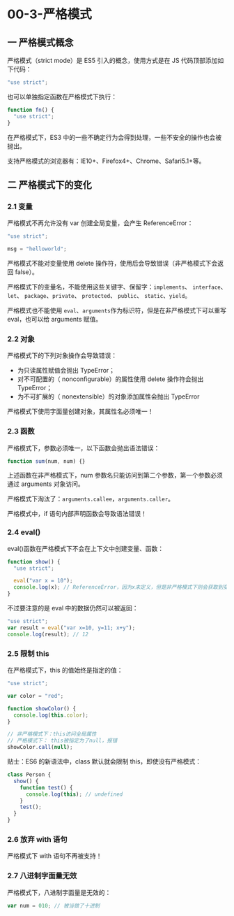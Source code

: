 # 00-3-严格模式

## 一 严格模式概念

严格模式（strict mode）是 ES5 引入的概念，使用方式是在 JS 代码顶部添加如下代码：

```js
"use strict";

```

也可以单独指定函数在严格模式下执行：

```js
function fn() {
  "use strict";
}
```

在严格模式下，ES3 中的一些不确定行为会得到处理，一些不安全的操作也会被抛出。

支持严格模式的浏览器有：IE10+、Firefox4+、Chrome、Safari5.1+等。

## 二 严格模式下的变化

### 2.1 变量

严格模式不再允许没有 var 创建全局变量，会产生 ReferenceError：

```js
"use strict";

msg = "helloworld";
```

严格模式不能对变量使用 delete 操作符，使用后会导致错误（非严格模式下会返回 false）。

严格模式下的变量名，不能使用这些关键字、保留字：`implements`、 `interface`、 `let`、 `package`、`private`、 `protected`、 `public`、 `static`、`yield`。

严格模式也不能使用 `eval`、`arguments`作为标识符，但是在非严格模式下可以重写 eval，也可以给 arguments 赋值。

### 2.2 对象

严格模式下的下列对象操作会导致错误：

- 为只读属性赋值会抛出 TypeError；
- 对不可配置的（ nonconfigurable）的属性使用 delete 操作符会抛出 TypeError；
- 为不可扩展的（ nonextensible）的对象添加属性会抛出 TypeError

严格模式下使用字面量创建对象，其属性名必须唯一！

### 2.3 函数

严格模式下，参数必须唯一，以下函数会抛出语法错误：

```js
function sum(num, num) {}
```

上述函数在非严格模式下，num 参数名只能访问到第二个参数，第一个参数必须通过 arguments 对象访问。

严格模式下淘汰了：`arguments.callee`，`arguments.caller`。

严格模式中，if 语句内部声明函数会导致语法错误！

### 2.4 eval()

eval()函数在严格模式下不会在上下文中创建变量、函数：

```js
function show() {
  "use strict";

  eval("var x = 10");
  console.log(x); // ReferenceError，因为x未定义，但是非严格模式下则会获取到变量x
}
```

不过要注意的是 eval 中的数据仍然可以被返回：

```js
"use strict";
var result = eval("var x=10, y=11; x+y");
console.log(result); // 12
```

### 2.5 限制 this

在严格模式下，this 的值始终是指定的值：

```js
"use strict";

var color = "red";

function showColor() {
  console.log(this.color);
}

// 非严格模式下：this访问全局属性
// 严格模式下： this被指定为了null，报错
showColor.call(null);
```

贴士：ES6 的新语法中，class 默认就会限制 this，即使没有严格模式：

```js
class Person {
  show() {
    function test() {
      console.log(this); // undefined
    }
    test();
  }
}
```

### 2.6 放弃 with 语句

严格模式下 with 语句不再被支持！

### 2.7 八进制字面量无效

严格模式下，八进制字面量是无效的：

```js
var num = 010; // 被当做了十进制
```
